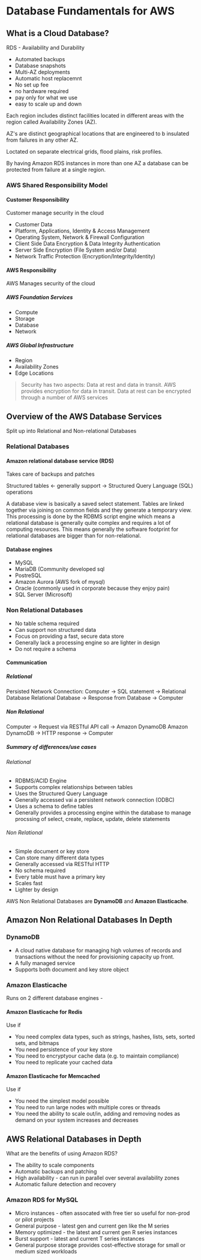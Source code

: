 # Database Fundamentals for AWS

## What is a Cloud Database?

RDS - Availability and Durability

- Automated backups
- Database snapshots
- Multi-AZ deployments
- Automatic host replacemnt
- No set up fee
- no hardware required
- pay only for what we use
- easy to scale up and down

Each region includes distinct facilities located in different areas with the region called Availability Zones (AZ).

AZ's are distinct geographical locations that are engineered to b insulated from failures in any other AZ.

Loctated on separate electrical grids, flood plains, risk profiles.

By having Amazon RDS instances in more than one AZ a database can be protected from failure at a single region.

### AWS Shared Responsibility Model

#### Customer Responsibility

Customer manage security in the cloud

- Customer Data
- Platform, Applications, Identity & Access Management
- Operating System, Network & Firewall Configuration
- Client Side Data Encryption & Data Integrity Authentication
- Server Side Encryption (File System and/or Data)
- Network Traffic Protection (Encryption/Integrity/Identity)

#### AWS Responsibility

AWS Manages security of the cloud

##### AWS Foundation Services

- Compute
- Storage
- Database
- Network

##### AWS Global Infrastructure

- Region
- Availability Zones
- Edge Locations

> Security has two aspects: Data at rest and data in transit. AWS provides encryption for data in transit. Data at rest can be encrypted through a number of AWS services

## Overview of the AWS Database Services

Split up into Relational and Non-relational Databases

### Relational Databases

#### Amazon relational database service (RDS)

Takes care of backups and patches

Structured tables <- generally support -> Structured Query Language (SQL) operations

A database view is basically a saved select statement. Tables are linked together via joining on common fields and they generate a temporary view. This processing is done by the RDBMS script engine which means a relational database is generally quite complex and requires a lot of computing resources. This means generally the software footprint for relational databases are bigger than for non-relational.

#### Database engines

- MySQL
- MariaDB (Community developed sql
- PostreSQL
- Amazon Aurora (AWS fork of mysql)
- Oracle (commonly used in corporate because they enjoy pain)
- SQL Server (Microsoft)

### Non Relational Databases

- No table schema required
- Can support non structured data
- Focus on providing a fast, secure data store
- Generally lack a processing engine so are lighter in design
- Do not require a schema

#### Communication

##### Relational

Persisted Network Connection:
Computer -> SQL statement -> Relational Database
Relational Database -> Response from Database -> Computer

##### Non Relational

Computer -> Request via RESTful API call -> Amazon DynamoDB
Amazon DynamoDB -> HTTP response -> Computer

##### Summary of differences/use cases

###### Relational

- RDBMS/ACID Engine
- Supports complex relationships between tables
- Uses the Structured Query Language
- Generally accessed vai a persistent network connection (ODBC)
- Uses a schema to define tables
- Generally provides a processing engine within the database to manage procssing of select, create, replace, update, delete statements


###### Non Relational

- Simple document or key store
- Can store many different data types
- Generally accessed via RESTful HTTP
- No schema required
- Every table must have a primary key
- Scales fast
- Lighter by design

AWS Non Relational Databases are **DynamoDB** and **Amazon Elasticache**.

## Amazon Non Relational Databases In Depth

### DynamoDB

- A cloud native database for managing high volumes of records and transactions without the need for provisioning capacity up front.
- A fully managed service
- Supports both document and key store object

### Amazon Elasticache

Runs on 2 different database engines -

#### Amazon Elasticache for Redis

Use if

- You need complex data types, such as strings, hashes, lists, sets, sorted sets, and bitmaps
- You need persistence of your key store
- You need to encryptyour cache data (e.g. to maintain compliance)
- You need to replicate your cached data

#### Amazon Elasticache for Memcached

Use if

- You need the simplest model possible
- You need to run large nodes with multiple cores or threads
- You need the ability to scale out/in, adding and removing nodes as demand on your system increases and decreases

## AWS Relational Databases in Depth

What are the benefits of using Amazon RDS?

- The ability to scale components
- Automatic backups and patching
- High availability - can run in parallel over several availability zones
- Automatic failure detection and recovery

### Amazon RDS for MySQL

- Micro instances - often assocated with free tier so useful for non-prod or pilot projects
- General purpose - latest gen and current gen like the M series
- Memory optimized - the latest and current gen R series instances
- Burst support - latest and current T series instances
- General purpose storage provides cost-effective storage for small or medium sized workloads
